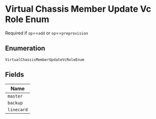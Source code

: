 
# Virtual Chassis Member Update Vc Role Enum

Required if `op`==`add` or `op`==`preprovision`

## Enumeration

`VirtualChassisMemberUpdateVcRoleEnum`

## Fields

| Name |
|  --- |
| `master` |
| `backup` |
| `linecard` |

